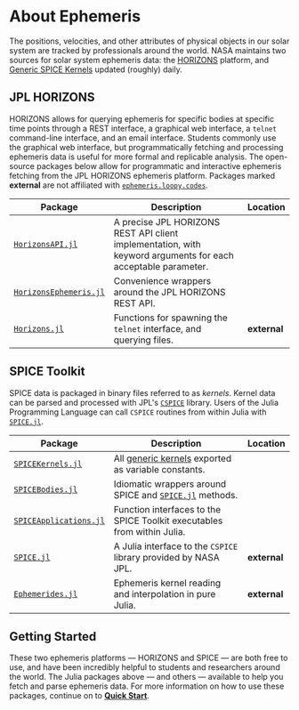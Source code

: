 # About Ephemeris

The positions, velocities, and other attributes of physical objects in our
solar system are tracked by professionals around the world. NASA maintains two
sources for solar system ephemeris data: the
[HORIZONS](https://ssd.jpl.nasa.gov/horizons/) platform, and
[Generic SPICE Kernels](https://naif.jpl.nasa.gov/pub/naif/generic_kernels/)
updated (roughly) daily.

## JPL HORIZONS

HORIZONS allows for querying ephemeris for specific bodies at specific time
points through a REST interface, a graphical web interface, a `telnet`
command-line interface, and an email interface. Students commonly use the
graphical web interface, but programmatically fetching and processing ephemeris
data is useful for more formal and replicable analysis. The open-source packages
below allow for programmatic and interactive ephemeris fetching from the
JPL HORIZONS ephemeris platform. Packages marked **external** are not affiliated
with [`ephemeris.loopy.codes`](index.md).

| Package                                                                  | Description                                                                                                  | Location     |
| ------------------------------------------------------------------------ | ------------------------------------------------------------------------------------------------------------ | ------------ |
| [`HorizonsAPI.jl`](https://github.com/cadojo/HorizonsAPI.jl)             | A precise JPL HORIZONS REST API client implementation, with keyword arguments for each acceptable parameter. |              |
| [`HorizonsEphemeris.jl`](https://github.com/cadojo/HorizonsEphemeris.jl) | Convenience wrappers around the JPL HORIZONS REST API.                                                       |              |
| [`Horizons.jl`](https://github.com/PerezHz/HORIZONS.jl)                  | Functions for spawning the `telnet` interface, and querying files.                                           | **external** |

## SPICE Toolkit

SPICE data is packaged in binary files referred to as
_kernels_. Kernel data can be parsed and processed with JPL's
[`CSPICE`](https://naif.jpl.nasa.gov/naif/toolkit.html) library. Users of the
Julia Programming Language can call `CSPICE` routines from within Julia with
[`SPICE.jl`](https://github.com/JuliaAstro/SPICE.jl).

| Package                                                                       | Description                                                                                             | Location     |
| ----------------------------------------------------------------------------- | ------------------------------------------------------------------------------------------------------- | ------------ |
| [`SPICEKernels.jl`](https://github.com/cadojo/SPICEKernels.jl)                | All [generic kernels](https://naif.jpl.nasa.gov/naif/data_generic.html) exported as variable constants. |              |
| [`SPICEBodies.jl`](https://github.com/cadojo/SPICEBodies.jl)                  | Idiomatic wrappers around SPICE and [`SPICE.jl`](https://github.com/JuliaAstro/SPICE.jl) methods.       |              |
| [`SPICEApplications.jl`](https://github.com/cadojo/SPICEApplications.jl)      | Function interfaces to the SPICE Toolkit executables from within Julia.                                 |              |
| [`SPICE.jl`](https://github.com/JuliaAstro/SPICE.jl)                          | A Julia interface to the `CSPICE` library provided by NASA JPL.                                         | **external** |
| [`Ephemerides.jl`](https://github.com/JuliaSpaceMissionDesign/Ephemerides.jl) | Ephemeris kernel reading and interpolation in pure Julia.                                               | **external** |

## Getting Started

These two ephemeris platforms — HORIZONS and SPICE — are both free to use,
and have been incredibly helpful to students and researchers around the world.
The Julia packages above — and others — available to help you fetch and parse
ephemeris data. For more information on how to use these packages, continue on
to [**Quick Start**](quick-start/index.md).
